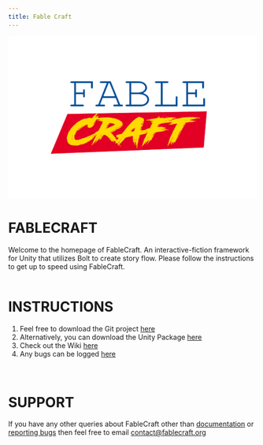 ```yaml
---
title: Fable Craft
---
```


<img align="centre" width="510" height="330" src="https://github.com/mylesblasonato/fablecraft.github.io/blob/main/4JDbDj.png?raw=true">

# FABLECRAFT 
Welcome to the homepage of FableCraft. An interactive-fiction framework for Unity that utilizes Bolt to create story flow. Please follow the instructions to get up to speed using FableCraft.
<br><br>

# INSTRUCTIONS 
1. Feel free to download the Git project [here](https://github.com/mylesblasonato/FableCraft.git)
2. Alternatively, you can download the Unity Package <a href="https://github.com/mylesblasonato/FableCraft/blob/main/FableCraft/Packages/FableCraft_2020.1.1.unitypackage?raw=true">here</a><br>
3. Check out the Wiki <a href="http://wiki.fablecraft.org/">here</a><br>
4. Any bugs can be logged <a href="https://www.jotform.com/203217781850051">here</a><br>
<br><br>

# SUPPORT
If you have any other queries about FableCraft other than <a href="http://wiki.fablecraft.org/">documentation</a> or <a href="https://www.jotform.com/203217781850051">reporting bugs</a> then feel free to email <a href="mailto:contact@fablecraft.org">contact@fablecraft.org</a>

